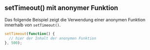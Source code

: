 ## setTimeout() mit anonymer Funktion

Das folgende Beispiel zeigt die Verwendung einer anonymen Funktion innerhalb von `setTimeout()`.

```javascript
setTimeout(function() {
  // hier der Inhalt der anonymen Funktion
}, 500);
```
